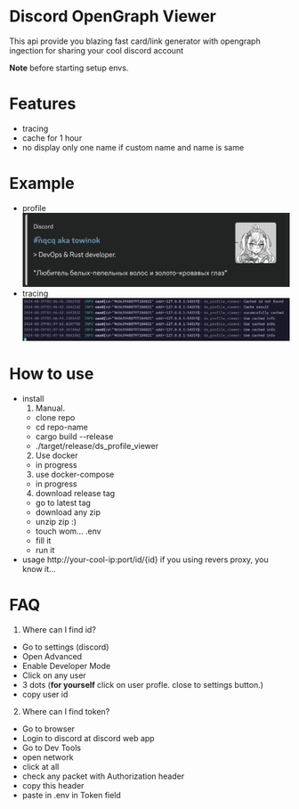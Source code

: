 # Discord OpenGraph Viewer
This api provide you blazing fast card/link generator with opengraph ingection for sharing your cool discord account

**Note** before starting setup envs.

# Features
- tracing
- cache for 1 hour
- no display only one name if custom name and name is same

# Example
- profile
  ![image](static/profile.png)
- tracing
  ![image](static/tracing.png)

# How to use
- install
  1. Manual.
    - clone repo
    - cd repo-name
    - cargo build --release
    - ./target/release/ds_profile_viewer
  2. Use docker
    - in progress
  3. use docker-compose
    - in progress
  4. download release tag
    - go to latest tag
    - download any zip
    - unzip zip :)
    - touch wom... .env
    - fill it
    - run it
- usage
  http://your-cool-ip:port/id/{id}
  if you using revers proxy, you know it...

# FAQ
1. Where can I find id?
  - Go to settings (discord)
  - Open Advanced
  - Enable Developer Mode
  - Click on any user
  - 3 dots (**for yourself** click on user profle. close to settings button.)
  - copy user id
2. Where can I find token?
  - Go to browser
  - Login to discord at discord web app
  - Go to Dev Tools
  - open network
  - click at all
  - check any packet with Authorization header
  - copy this header
  - paste in .env in Token field

